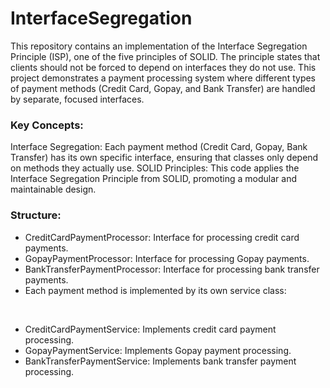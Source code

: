 # InterfaceSegregation
This repository contains an implementation of the Interface Segregation Principle (ISP), one of the five principles of SOLID. The principle states that clients should not be forced to depend on interfaces they do not use. This project demonstrates a payment processing system where different types of payment methods (Credit Card, Gopay, and Bank Transfer) are handled by separate, focused interfaces.
### Key Concepts:
Interface Segregation: Each payment method (Credit Card, Gopay, Bank Transfer) has its own specific interface, ensuring that classes only depend on methods they actually use.
SOLID Principles: This code applies the Interface Segregation Principle from SOLID, promoting a modular and maintainable design.
### Structure:
* CreditCardPaymentProcessor: Interface for processing credit card payments.
* GopayPaymentProcessor: Interface for processing Gopay payments.
* BankTransferPaymentProcessor: Interface for processing bank transfer payments.
* Each payment method is implemented by its own service class:
<br>

* CreditCardPaymentService: Implements credit card payment processing.
* GopayPaymentService: Implements Gopay payment processing.
* BankTransferPaymentService: Implements bank transfer payment processing.
